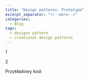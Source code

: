 ```yaml
---
title: "Design patterns: Prototype"
excerpt_separator: "<!--more-->"
categories:
  - Blog
tags:
  - designs pattern
  - creational design patterns
---
```


1

<!--more-->

2

Przykładowy kod: 
